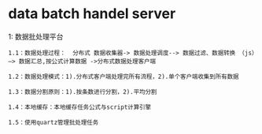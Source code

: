 # data batch handel server
1: 数据批处理平台

	1.1：数据处理过程：  分布式 数据收集器-> 数据处理调度--> 数据过滤、数据转换 （js）—> 数据汇总,按公式计算数据 ->分布式数据处理客户端
	
	1.2：数据处理模式：1).分布式客户端处理完所有流程，2).单个客户端收集到所有数据
	
	1.3：数据分割原则：1).按条数进行分割，2).平均分割    
	
	1.4：本地缓存：本地缓存任务公式与script计算引擎
	
	1.5：使用quartz管理批处理任务